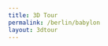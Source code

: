 ```yaml
---
title: 3D Tour
permalink: /berlin/babylon
layout: 3dtour
---
```


<script src="/f/bjs/jquery.js"></script>
<script src="/f/bjs/jquery.qrcode.min.js"></script>
<script src="/f/bjs/ammo.js"></script>
<script src="/f/bjs/recast.js"></script>
<script src="/f/bjs/cannon.js"></script>
<script src="/f/bjs/Oimo.js"></script>
<script src="/f/bjs/earcut.min.js"></script>
<script src="/f/bjs/babylon.js"></script>
<script src="/f/bjs/babylonjs.materials.min.js"></script>
<script src="/f/bjs/babylonjs.proceduralTextures.min.js"></script>
<script src="/f/bjs/babylonjs.postProcess.min.js"></script>
<script src="/f/bjs/babylonjs.loaders.min.js"></script>
<script src="/f/bjs/babylonjs.serializers.min.js"></script>
<script src="/f/bjs/babylon.gui.min.js"></script>
<script src="/f/bjs/babylon.inspector.bundle.js"></script>
<script src="/f/bjs/babylon.nodeEditor.js"></script>
<script src="/f/bjs/babylon.guiEditor.js"></script>
<script src="/f/bowser.js"></script>
<script src="/f/babylonhelpers.js"></script>
<script src="/f/models.js"></script>
<script src="/f/modelcache.js"></script>
<script src="/f/buttonhelpers.js"></script>
<script src="/f/soundshelper.js"></script>
<script src="/f/tdhelpers.js"></script>

<script>
  BABYLON.Effect.RegisterShader("fade", "precision highp float;" +
                                "varying vec2 vUV;" +
                                "uniform sampler2D textureSampler; " +
                                "uniform float fadeLevel; " +
                                "void main(void){" +
                                "vec4 baseColor = texture2D(textureSampler, vUV) * fadeLevel;" +
                                "baseColor.a = 1.0;" +
                                "gl_FragColor = baseColor;" + "}");

  BABYLON.DefaultLoadingScreen.prototype.displayLoadingUI = function () {
    document.getElementById("loadingScreen").innerHTML = "loading... " + this.loadingUIText;
    if ( typeof(this._onceonly) == "undefined" ) {
      window.addEventListener("resize", this._resizeLoadingUI);
      this._onceonly = "defined"
    }
  };

  BABYLON.DefaultLoadingScreen.prototype.hideLoadingUI = function(){
    document.getElementById("loadingScreen").style.display = "none";
    // if the loader screen is complete and we're in the middle of a fadeOut
    // then trigger the fadeIn again.
    if (ppFadeLevel < 0) stop_transition = false;
  }

  BABYLON.SceneLoader.ShowLoadingScreen = true;
  window.browser = bowser.getParser(window.navigator.userAgent);

  var canvas = document.getElementById("3dcanvas");
  var alltextures = []
  var engine = null;
  var scene = null;
  var multimat = null
  var sceneToRender = null;
  var skyboxMesh = null;
  var currModel = TDHelpers.checkForShareData(window.location)
  var baseMaterialSizes = [64, 256, 512, 1024]
  var textBlock = null;
  var cameraPath = []

  var createDefaultEngine = function() {
    return new BABYLON.Engine(canvas, true, {
      preserveDrawingBuffer: true,
      stencil: true,
      disableWebGL2Support: TDHelpers.disableWebGL2()});
  };

  var delayCreateScene = function () {
    var scene = new BABYLON.Scene(engine);
    document.getElementById("loadingScreen").style.display = "none";

    var r = createSkyBox(scene)
    skyboxMesh = r[0]
    multimat = r[1]

    loadSkyBoxMaterial(currModel.mlid,baseMaterialSizes[0],alltextures,
                       multimat,scene)

    addKeyboardObserver(scene, skyboxMesh);

    var advancedTexture = BABYLON.GUI.AdvancedDynamicTexture.CreateFullscreenUI("UI");

    textBlock = ButtonHelpers.createTextBlock()
    advancedTexture.addControl(textBlock);

    var button = ButtonHelpers.create("butPrev", "<<<", "-45%", "45%");
    button.onPointerClickObservable.add(ButtonHelpers.CB.previous)
    advancedTexture.addControl(button);

    var button = ButtonHelpers.create("butNext", ">>>", "45%", "45%")
    button.onPointerClickObservable.add(ButtonHelpers.CB.next)
    advancedTexture.addControl(button);

    var button = ButtonHelpers.create("butInfo", "&#128712;", "0%", "45%");
    button.onPointerClickObservable.add(ButtonHelpers.CB.info)
    advancedTexture.addControl(button);

    var button = ButtonHelpers.create("butFS", "fulls", "45%", "-30%")
    button.onPointerClickObservable.add(ButtonHelpers.CB.fullscreen)
    advancedTexture.addControl(button);

    var button = ButtonHelpers.create("butFSexit", "fulls", "45%", "-30%")
    button.onPointerClickObservable.add(ButtonHelpers.CB.fullscreen_exit)
    ButtonHelpers.hide(button)
    advancedTexture.addControl(button);

    var button = ButtonHelpers.create("butVol", "fulls", "45%", "-40%")
    button.onPointerClickObservable.add(ButtonHelpers.CB.volume)
    advancedTexture.addControl(button);

    var button = ButtonHelpers.create("butMute", "fulls", "45%", "-40%")
    button.onPointerClickObservable.add(ButtonHelpers.CB.mute)
    ButtonHelpers.hide(button)
    advancedTexture.addControl(button);

    var button = ButtonHelpers.create("butShare", "share", "45%", "-20%")
    button.onPointerClickObservable.add(ButtonHelpers.CB.share)
    advancedTexture.addControl(button);

    var button = ButtonHelpers.create("butPlay", "fly>", "45%", "-10%")
    button.onPointerClickObservable.add(ButtonHelpers.CB.flythrough)
    advancedTexture.addControl(button);

    var button = ButtonHelpers.create("butFTPlay", "playKFs", "45%", "0%")
    button.onPointerClickObservable.add(ButtonHelpers.CB.playKeyframes)
    advancedTexture.addControl(button);


    var button = ButtonHelpers.create("butAddKeyFrame", "addKF", "45%", "10%")
    button.onPointerClickObservable.add(ButtonHelpers.CB.addKeyframe)
    advancedTexture.addControl(button);


    var button = ButtonHelpers.create("butClear", "clearKF", "45%", "20%")
    button.onPointerClickObservable.add(ButtonHelpers.CB.clearKeyframes)
    advancedTexture.addControl(button);

    var button = ButtonHelpers.create("butKFInfo", "info", "45%", "30%")
    button.onPointerClickObservable.add(ButtonHelpers.CB.showCameraDetails)
    advancedTexture.addControl(button);

    // Finally load the model.
    loadModel(currModel, scene, skyboxMesh, multimat, baseMaterialSizes)

    SoundsHelper.load(scene)
    return scene;
  };

  window.initFunction = async function() {
    var asyncEngineCreation = async function() {
      try {
        return createDefaultEngine();
      } catch(e) {
        console.log("the available createEngine function failed. Creating the default engine instead");
        return createDefaultEngine();
      }
    }

    window.engine = await asyncEngineCreation();

    if (!engine) throw 'engine should not be null.';

    window.scene = delayCreateScene();
  };

  initFunction().then(() => {
    sceneToRender = scene
    engine.runRenderLoop(function () {
      if (sceneToRender && sceneToRender.activeCamera) {
        sceneToRender.render();
      }
    });
  });



  window.addEventListener("resize", function () {
    engine.resize();
  });
</script>
